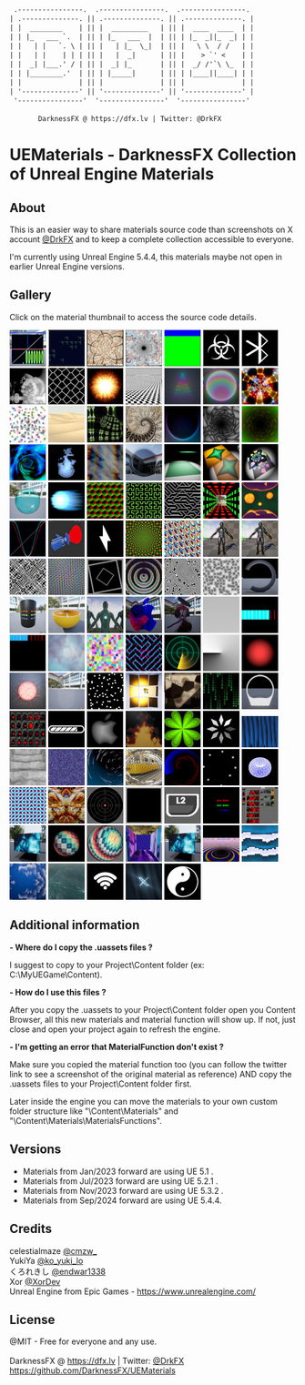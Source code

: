      .----------------.  .----------------.  .----------------. 
    | .--------------. || .--------------. || .--------------. |
    | |  ________    | || |  _________   | || |  ____  ____  | |
    | | |_   ___ `.  | || | |_   ___  |  | || | |_  _||_  _| | |
    | |   | |   `. \ | || |   | |_  \_|  | || |   \ \  / /   | |
    | |   | |    | | | || |   |  _|      | || |    > `' <    | |
    | |  _| |___.' / | || |  _| |_       | || |  _/ /'`\ \_  | |
    | | |________.'  | || | |_____|      | || | |____||____| | |
    | |              | || |              | || |              | |
    | '--------------' || '--------------' || '--------------' |
     '----------------'  '----------------'  '----------------' 

           DarknessFX @ https://dfx.lv | Twitter: @DrkFX

# UEMaterials - DarknessFX Collection of Unreal Engine Materials

## About

This is an easier way to share materials source code than screenshots on X account <a href="https://x.com/DrkFX" target="_blank">@DrkFX</a> and to keep a complete collection accessible to everyone.<br/>

I'm currently using Unreal Engine 5.4.4, this materials maybe not open in earlier Unreal Engine versions.

## Gallery

Click on the material thumbnail to access the source code details.

<a href="Sourcecode/Debugger.md"><img src="Sourcecode/Debugger_00.png" width="64px" /></a>
<a href="Sourcecode/M_BackgroundAnim.md"><img src="Sourcecode/M_BackgroundAnim_00.gif" width="64px" /></a>
<a href="Sourcecode/M_Bandlimited.md"><img src="Sourcecode/M_Bandlimited_00.gif" width="64px" /></a>
<a href="Sourcecode/M_Bandlimited2.md"><img src="Sourcecode/M_Bandlimited2_00.jpeg" width="64px" /></a>
<a href="Sourcecode/M_BasicTexCoordCamera.md"><img src="Sourcecode/M_BasicTexCoordCamera_00.jpeg" width="64px" /></a>
<a href="Sourcecode/M_BioHazard.md"><img src="Sourcecode/M_BioHazard_00.jpeg" width="64px" /></a>
<a href="Sourcecode/M_Bluetooth.md"><img src="Sourcecode/M_Bluetooth_00.jpeg" width="64px" /></a>
<a href="Sourcecode/M_BubbleUniverse.md"><img src="Sourcecode/M_BubbleUniverse_00.jpeg" width="64px" /></a>
<a href="Sourcecode/M_CairoTiling.md"><img src="Sourcecode/M_CairoTiling_00.jpeg" width="64px" /></a>
<a href="Sourcecode/M_CheapFire.md"><img src="Sourcecode/M_CheapFire_00.jpeg" width="64px" /></a>
<a href="Sourcecode/M_CheckerPattern.md"><img src="Sourcecode/M_CheckerPattern_00.jpeg" width="64px" /></a>
<a href="Sourcecode/M_Christmas2024.md"><img src="Sourcecode/M_Christmas2024_00.jpeg" width="64px" /></a>
<a href="Sourcecode/M_CircleGlow.md"><img src="Sourcecode/M_CircleGlow_00.png" width="64px" /></a>
<a href="Sourcecode/M_Circuits.md"><img src="Sourcecode/M_Circuits_00.jpeg" width="64px" /></a>
<a href="Sourcecode/M_CircularWave.md"><img src="Sourcecode/M_CircularWave_00.jpeg" width="64px" /></a>
<a href="Sourcecode/M_Desert.md"><img src="Sourcecode/M_Desert_00.jpeg" width="64px" /></a>
<a href="Sourcecode/M_DrosteZoom1.md"><img src="Sourcecode/M_DrosteZoom1_00.jpeg" width="64px" /></a>
<a href="Sourcecode/M_DrosteZoom2.md"><img src="Sourcecode/M_DrosteZoom2_00.jpeg" width="64px" /></a>
<a href="Sourcecode/M_Eclipse.md"><img src="Sourcecode/M_Eclipse_00.jpeg" width="64px" /></a>
<a href="Sourcecode/M_EndlessTunnel.md"><img src="Sourcecode/M_EndlessTunnel_00.jpeg" width="64px" /></a>
<a href="Sourcecode/M_EndlessTunnel_2.md"><img src="Sourcecode/M_EndlessTunnel_2_00.jpeg" width="64px" /></a>
<a href="Sourcecode/M_EndlessTunnel_3.md"><img src="Sourcecode/M_EndlessTunnel_3_00.jpeg" width="64px" /></a>
<a href="Sourcecode/M_Flame.md"><img src="Sourcecode/M_Flame_00.jpeg" width="64px" /></a>
<a href="Sourcecode/M_Flow.md"><img src="Sourcecode/M_Flow_00.jpeg" width="64px" /></a>
<a href="Sourcecode/M_FresnelRefraction.md"><img src="Sourcecode/M_FresnelRefraction_00.jpeg" width="64px" /></a>
<a href="Sourcecode/M_Glass_01.md"><img src="Sourcecode/M_Glass_01_00.jpeg" width="64px" /></a>
<a href="Sourcecode/M_Glass_02.md"><img src="Sourcecode/M_Glass_02_00.jpeg" width="64px" /></a>
<a href="Sourcecode/M_Glass_03.md"><img src="Sourcecode/M_Glass_03_00.jpeg" width="64px" /></a>
<a href="Sourcecode/M_Glass_04.md"><img src="Sourcecode/M_Glass_04_00.jpeg" width="64px" /></a>
<a href="Sourcecode/M_Hadouken.md"><img src="Sourcecode/M_Hadouken_00.jpeg" width="64px" /></a>
<a href="Sourcecode/M_HexUV_2.md"><img src="Sourcecode/M_HexUV_2_00.jpeg" width="64px" /></a>
<a href="Sourcecode/M_HilbertCurve.md"><img src="Sourcecode/M_HilbertCurve_00.jpeg" width="64px" /></a>
<a href="Sourcecode/M_HiTechWeave.md"><img src="Sourcecode/M_HiTechWeave_00.jpeg" width="64px" /></a>
<a href="Sourcecode/M_InfinityMirror.md"><img src="Sourcecode/M_InfinityMirror_00.jpeg" width="64px" /></a>
<a href="Sourcecode/M_LavaLamp.md"><img src="Sourcecode/M_LavaLamp_00.jpeg" width="64px" /></a>
<a href="Sourcecode/M_LerpViz.md"><img src="Sourcecode/M_LerpViz_00.jpeg" width="64px" /></a>
<a href="Sourcecode/M_LightCone.md"><img src="Sourcecode/M_LightCone_00.png" width="64px" /></a>
<a href="Sourcecode/M_LightningBolt.md"><img src="Sourcecode/M_LightningBolt_00.jpeg" width="64px" /></a>
<a href="Sourcecode/M_LogPolarMapping.md"><img src="Sourcecode/M_LogPolarMapping_00.jpeg" width="64px" /></a>
<a href="Sourcecode/M_Marbles.md"><img src="Sourcecode/M_Marbles_00.png" width="64px" /></a>
<a href="Sourcecode/M_MeshOverlay_Basic.md"><img src="Sourcecode/M_MeshOverlay_Basic_00.jpeg" width="64px" /></a>
<a href="Sourcecode/M_MeshOverlay_FresnelRefraction.md"><img src="Sourcecode/M_MeshOverlay_FresnelRefraction_00.jpeg" width="64px" /></a>
<a href="Sourcecode/M_ModMod.md"><img src="Sourcecode/M_ModMod_00.jpeg" width="64px" /></a>
<a href="Sourcecode/M_Moire.md"><img src="Sourcecode/M_Moire_00.png" width="64px" /></a>
<a href="Sourcecode/M_Motion_Scale_02.md"><img src="Sourcecode/M_Motion_Scale_02_00.jpeg" width="64px" /></a>
<a href="Sourcecode/M_NeonSpades.md"><img src="Sourcecode/M_NeonSpades_00.jpeg" width="64px" /></a>
<a href="Sourcecode/M_Noise2DSin.md"><img src="Sourcecode/M_Noise2DSin_00.jpeg" width="64px" /></a>
<a href="Sourcecode/M_NoiseWorleyChebyshev.md"><img src="Sourcecode/M_NoiseWorleyChebyshev_00.jpeg" width="64px" /></a>
<a href="Sourcecode/M_Normalless.md"><img src="Sourcecode/M_Normalless_00.jpeg" width="64px" /></a>
<a href="Sourcecode/M_ObjectSize.md"><img src="Sourcecode/M_ObjectSize_00.jpeg" width="64px" /></a>
<a href="Sourcecode/M_OrangeWPO.md"><img src="Sourcecode/M_OrangeWPO_00.jpeg" width="64px" /></a>
<a href="Sourcecode/M_OverlayWireframe.md"><img src="Sourcecode/M_OverlayWireframe_00.jpeg" width="64px" /></a>
<a href="Sourcecode/M_ParallaxShaped.md"><img src="Sourcecode/M_ParallaxShaped_00.jpeg" width="64px" /></a>
<a href="Sourcecode/M_PixelArt_Upscaling.md"><img src="Sourcecode/M_PixelArt_Upscaling_00.jpeg" width="64px" /></a>
<a href="Sourcecode/M_ProgressBar.md"><img src="Sourcecode/M_ProgressBar_00.jpeg" width="64px" /></a>
<a href="Sourcecode/M_ProgressH_Simple.md"><img src="Sourcecode/M_ProgressH_Simple_00.jpeg" width="64px" /></a>
<a href="Sourcecode/M_ProgressH_Simplev2.md"><img src="Sourcecode/M_ProgressH_Simplev2_00.jpeg" width="64px" /></a>
<a href="Sourcecode/M_ProteanClouds.md"><img src="Sourcecode/M_ProteanClouds_00.jpeg" width="64px" /></a>
<a href="Sourcecode/M_PuzzlePieces.md"><img src="Sourcecode/M_PuzzlePieces_00.jpeg" width="64px" /></a>
<a href="Sourcecode/M_QuadTruchetWeave.md"><img src="Sourcecode/M_QuadTruchetWeave_00.jpeg" width="64px" /></a>
<a href="Sourcecode/M_RadarSonar.md"><img src="Sourcecode/M_RadarSonar_00.jpeg" width="64px" /></a>
<a href="Sourcecode/M_RadialGradientZ.md"><img src="Sourcecode/M_RadialGradientZ_00.jpeg" width="64px" /></a>
<a href="Sourcecode/M_RainDrops.md"><img src="Sourcecode/M_RainDrops_00.jpeg" width="64px" /></a>
<a href="Sourcecode/M_RainDropsHLSL.md"><img src="Sourcecode/M_RainDropsHLSL_00.jpeg" width="64px" /></a>
<a href="Sourcecode/M_RainDropsOverlay.md"><img src="Sourcecode/M_RainDropsOverlay_00.jpeg" width="64px" /></a>
<a href="Sourcecode/M_RandomDots.md"><img src="Sourcecode/M_RandomDots_00.jpeg" width="64px" /></a>
<a href="Sourcecode/M_Retroreflective.md"><img src="Sourcecode/M_Retroreflective_00.jpeg" width="64px" /></a>
<a href="Sourcecode/M_SciFi_01.md"><img src="Sourcecode/M_SciFi_01_00.jpeg" width="64px" /></a>
<a href="Sourcecode/M_ScrollText.md"><img src="Sourcecode/M_ScrollText_00.jpeg" width="64px" /></a>
<a href="Sourcecode/M_SDF_CirclesOperations.md"><img src="Sourcecode/M_SDF_CirclesOperations_00.jpeg" width="64px" /></a>
<a href="Sourcecode/M_SDF_CirclesOperations_Study.md"><img src="Sourcecode/M_SDF_CirclesOperations_Study_00.jpeg" width="64px" /></a>
<a href="Sourcecode/M_SDF_ProgressBar.md"><img src="Sourcecode/M_SDF_ProgressBar_00.jpeg" width="64px" /></a>
<a href="Sourcecode/M_SDFAppleLogo.md"><img src="Sourcecode/M_SDFAppleLogo_00.jpeg" width="64px" /></a>
<a href="Sourcecode/M_SimpleFlame.md"><img src="Sourcecode/M_SimpleFlame_00.png" width="64px" /></a>
<a href="Sourcecode/M_SimpleClover.md"><img src="Sourcecode/M_SimpleClover_00.jpeg" width="64px" /></a>
<a href="Sourcecode/M_SpinnerRhombus.md"><img src="Sourcecode/M_SpinnerRhombus_00.jpeg" width="64px" /></a>
<a href="Sourcecode/M_SquaredWaves.md"><img src="Sourcecode/M_SquaredWaves_00.jpeg" width="64px" /></a>
<a href="Sourcecode/M_Stair.md"><img src="Sourcecode/M_Stair_00.jpeg" width="64px" /></a>
<a href="Sourcecode/M_Starfield.md"><img src="Sourcecode/M_Starfield_00.jpeg" width="64px" /></a>
<a href="Sourcecode/M_StarTrails.md"><img src="Sourcecode/M_StarTrails_00.jpeg" width="64px" /></a>
<a href="Sourcecode/M_SwirlRipples.md"><img src="Sourcecode/M_SwirlRipples_00.jpeg" width="64px" /></a>
<a href="Sourcecode/M_SwordSlash.md"><img src="Sourcecode/M_SwordSlash_00.jpeg" width="64px" /></a>
<a href="Sourcecode/M_Throbber.md"><img src="Sourcecode/M_Throbber_00.jpeg" width="64px" /></a>
<a href="Sourcecode/M_TorusDots.md"><img src="Sourcecode/M_TorusDots_00.jpeg" width="64px" /></a>
<a href="Sourcecode/M_TruchetMin.md"><img src="Sourcecode/M_TruchetMin_00.jpeg" width="64px" /></a>
<a href="Sourcecode/M_Twigl_01.md"><img src="Sourcecode/M_Twigl_01_00.jpeg" width="64px" /></a>
<a href="Sourcecode/M_UI_AxisViewer.md"><img src="Sourcecode/M_UI_AxisViewer_00.jpeg" width="64px" /></a>
<a href="Sourcecode/M_UI_Border.md"><img src="Sourcecode/M_UI_Border_00.jpeg" width="64px" /></a>
<a href="Sourcecode/M_UI_TextureBorder.md"><img src="Sourcecode/M_UI_TextureBorder_00.jpeg" width="64px" /></a>
<a href="Sourcecode/M_UISize.md"><img src="Sourcecode/M_UISize_00.jpeg" width="64px" /></a>
<a href="Sourcecode/M_UVPlayground.md"><img src="Sourcecode/M_UVPlayground_00.jpeg" width="64px" /></a>
<a href="Sourcecode/M_UVScaledToTex.md"><img src="Sourcecode/M_UVScaledToTex_00.jpeg" width="64px" /></a>
<a href="Sourcecode/M_UVSpherize.md"><img src="Sourcecode/M_UVSpherize_00.jpeg" width="64px" /></a>
<a href="Sourcecode/M_UVSpherizeRotate.md"><img src="Sourcecode/M_UVSpherizeRotate_00.jpeg" width="64px" /></a>
<a href="Sourcecode/M_VPCube.md"><img src="Sourcecode/M_VPCube_00.jpeg" width="64px" /></a>
<a href="Sourcecode/M_UVScaledToTex.md"><img src="Sourcecode/M_UVScaledToTex_00.jpeg" width="64px" /></a>
<a href="Sourcecode/M_VPSwirl.md"><img src="Sourcecode/M_VPSwirl_00.jpeg" width="64px" /></a>
<a href="Sourcecode/M_WaterfallPixelated.md"><img src="Sourcecode/M_WaterfallPixelated_00.jpeg" width="64px" /></a>
<a href="Sourcecode/M_WaterRings.md"><img src="Sourcecode/M_WaterRings_00.jpeg" width="64px" /></a>
<a href="Sourcecode/M_Waves.md"><img src="Sourcecode/M_Waves_00.jpeg" width="64px" /></a>
<a href="Sourcecode/M_WiFi.md"><img src="Sourcecode/M_WiFi_00.jpeg" width="64px" /></a>
<a href="Sourcecode/M_Xploiting.md"><img src="Sourcecode/M_Xploiting_00.jpeg" width="64px" /></a>
<a href="Sourcecode/M_YinYang.md"><img src="Sourcecode/M_YinYang_00.jpeg" width="64px" /></a>


## Additional information

**- Where do I copy the .uassets files ?**

I suggest to copy to your Project\Content folder (ex: C:\MyUEGame\Content\).

**- How do I use this files ?**

After you copy the .uassets to your Project\Content folder open you Content Browser, 
all this new materials and material function will show up. If not, just close and open 
your project again to refresh the engine.

**- I'm getting an error that MaterialFunction don't exist ?**

Make sure you copied the material function too (you can follow the twitter link to see a screenshot of the 
original material as reference) AND copy the .uassets files to your Project\Content folder first. 

Later inside the engine you can move the materials to your own custom folder structure like 
"\Content\Materials" and "\Content\Materials\MaterialsFunctions".

## Versions
- Materials from Jan/2023 forward are using UE 5.1 .<br/>
- Materials from Jul/2023 forward are using UE 5.2.1 .<br/>
- Materials from Nov/2023 forward are using UE 5.3.2 .<br/>
- Materials from Sep/2024 forward are using UE 5.4.4.<br/>

## Credits

celestialmaze <a href="https://twitter.com/cmzw_" target="_blank">@cmzw_</a> <br/>
YukiYa <a href="https://twitter.com/ko_yuki_lo" target="_blank">@ko_yuki_lo</a> <br/>
くろれきし <a href="https://twitter.com/endwar1338" target="_blank">@endwar1338</a> <br/>
Xor <a href="https://twitter.com/XorDev" target="_blank">@XorDev</a> <br/>
Unreal Engine from Epic Games - https://www.unrealengine.com/ <br/>

## License

@MIT - Free for everyone and any use. <br/><br/>
DarknessFX @ <a href="https://dfx.lv" target="_blank">https://dfx.lv</a> | Twitter: <a href="https://twitter.com/DrkFX" target="_blank">@DrkFX</a> <br/>https://github.com/DarknessFX/UEMaterials




